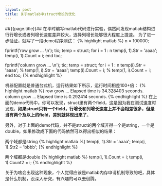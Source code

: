 ```yaml
---
layout: post
title: 关于matlab中struct增长的优化
---
```


##{{page.title}}##
在平时编写matlab代码进行实验，偶然间发现matlab结构进行行增长或者列增长速度差异较大，选择列增长能够很大程度上提速。
为了进一步验证，就写了一段demo程序测试：
{% highlight matlab %}
n = 100000;

fprintf('row grow ... \n');
tic;
temp = struct;
for i = 1 : n
    temp(i, 1).Str = 'aaaa';
    temp(i, 1).Count = i;
end
toc;

fprintf('column grow ... \n');
tic;
temp = struct;
for i = 1 : n
    temp(i).Str = 'aaaa'; % temp(1, i).Str = 'aaaa';
    temp(i).Count = i; % temp(1, i).Count = i;
end
toc;
{% endhighlight %}

机器配置就是普通台式机，运行结果如下所示，运行时间相差100+倍：
{% highlight matlab %}
row grow ... 
Elapsed time is 34.328403 seconds.
column grow ... 
Elapsed time is 0.292414 seconds.
{% endhighlight %}
在上面的demo代码中，你可以发现，struct里有两个field，这是因为我在测试速度时发现，**如果struct只有一个field，行增长和列增长速度上并不会相差很多，但是当有两个及以上的field，差别就体现出来了**。

另外，对于上面的demo代码，并不是struct的两个域非得一个是string，一个是double，如果修改成下面的代码依然可以得出相似的结果：

两个域都是string
{% highlight matlab %}
temp(i, 1).Str = 'aaaa';
temp(i, 1).Str2 = 'bbbb';
{% endhighlight %}

两个域都是double
{% highlight matlab %}
temp(i, 1).Count = i;
temp(i, 1).Count2 = i;
{% endhighlight %}

关于为啥会出现这种现象，个人觉得应该是matlab内存申请机制导致的吧，具体是什么机制，没深入研究，有兴趣的可以去倒腾。